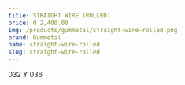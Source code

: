```yaml
---
title: STRAIGHT WIRE (ROLLED)
price: Q 2,400.00
img: /products/gummetal/straight-wire-rolled.png
brand: Gummetal
name: straight-wire-rolled
slug: straight-wire-rolled
---
```


032 Y 036
